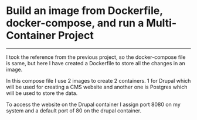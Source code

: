 # Build an image from Dockerfile, docker-compose, and run a Multi-Container Project
----------------------------------------------------
I took the reference from the previous project, so the docker-compose file is same, but here I have created a Dockerfile to store all the changes in an image.

In this compose file I use 2 images to create 2 containers. 1 for Drupal which will be used for creating a CMS website and another one is Postgres which will be used to store the data.

To access the website on the Drupal container I assign port 8080 on my system and a default port of 80 on the drupal container.
